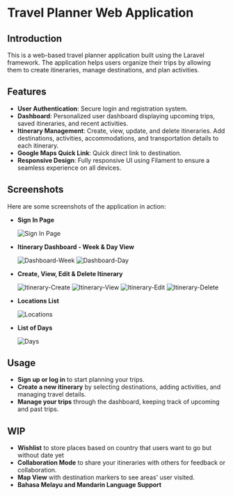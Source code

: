 # Travel Planner Web Application

## Introduction

This is a web-based travel planner application built using the Laravel framework. The application helps users organize
their trips by allowing them to create itineraries, manage destinations, and plan activities.

## Features

- **User Authentication**: Secure login and registration system.
- **Dashboard**: Personalized user dashboard displaying upcoming trips, saved itineraries, and recent activities.
- **Itinerary Management**: Create, view, update, and delete itineraries. Add destinations, activities, accommodations,
  and transportation details to each itinerary.
- **Google Maps Quick Link**: Quick direct link to destination.
- **Responsive Design**: Fully responsive UI using Filament to ensure a seamless experience on all devices.

## Screenshots

Here are some screenshots of the application in action:

- **Sign In Page**

  ![Sign In Page](/screenshots/signIn.png)

- **Itinerary Dashboard - Week & Day View**

  ![Dashboard-Week](/screenshots/dashboard-week.jpeg)
  ![Dashboard-Day](/screenshots/dashboard-day.png)

- **Create, View, Edit & Delete Itinerary**

  ![Itinerary-Create](/screenshots/itinerary-create.png)
  ![Itinerary-View](/screenshots/itinerary-view.png)
  ![Itinerary-Edit](/screenshots/itinerary-edit.png)
  ![Itinerary-Delete](/screenshots/itinerary-delete.png)

- **Locations List**

  ![Locations](/screenshots/locations.jpeg)

- **List of Days**

  ![Days](/screenshots/days.jpeg)

## Usage

- **Sign up or log in** to start planning your trips.
- **Create a new itinerary** by selecting destinations, adding activities, and managing travel details.
- **Manage your trips** through the dashboard, keeping track of upcoming and past trips.

## WIP

- **Wishlist** to store places based on country that users want to go but without date yet
- **Collaboration Mode** to share your itineraries with others for feedback or collaboration.
- **Map View** with destination markers to see areas' user visited.
- **Bahasa Melayu and Mandarin Language Support**

